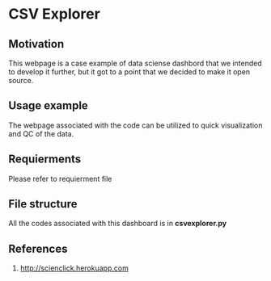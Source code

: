 # CSV Explorer

## Motivation

This webpage is a case example of data sciense dashbord that we intended to develop it further, but it got to a point that we decided to make it open source.  

## Usage example

The webpage associated with the code can be utilized to quick visualization and QC of the data.

## Requierments

Please refer to requierment file

## File structure

All the codes associated with this dashboard is in **csvexplorer.py** 

## References

1. http://scienclick.herokuapp.com

